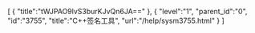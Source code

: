 [
	{
		"title":"tWJPAO9lvS3burKJvQn6JA=="
	},
	{
		"level":"1",
		"parent_id":"0",
		"id":"3755",
		"title":"C++签名工具",
		"url":"/help/sysm3755.html"
	}
]